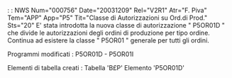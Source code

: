  :  : NWS Num="000756" Date="20031209" Rel="V2R1" Atr="F. Piva" Tem="APP" App="P5" Tit="Classe di Autorizzazioni su Ord.di Prod." Sts="20"
E' stata introdotta la nuova classe di autorizzazione " P5OR01D " che divide le autorizzazioni degli
ordini di produzione per tipo ordine.
Continua ad esistere la classe " P5OR01 " generale per tutti gli ordini.

Programmi modificati  : 
P5OR01D - P5OR01I

Elementi di tabella creati  : 
Tabella 'B£P' Elemento 'P5OR01D'
